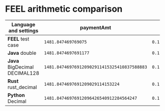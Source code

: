 # FEEL arithmetic comparison

| Language and settings          | paymentAmt                                  | equity36moPct                            |
|--------------------------------|---------------------------------------------|------------------------------------------|
| **FEEL** test case             | `1481.847469769075`                         | `0.1229130806675829`                     |
| **Java** double                | `1481.8474697691177`                        | `0.1229130806675861`                     |
| **Java** BigDecimal DECIMAL128 | `1481.847469769120902911415325410837588883` | `0.1229130806675864888391782030891035`   |
| **Rust** rust_decimal          | `1481.8474697691209029114153224`            | `0.1229130806675864888391782027`         |
| **Python** Decimal             | `1481.84746976912096426540912284564247`     | `0.122913080667586431825357200570817236` |

